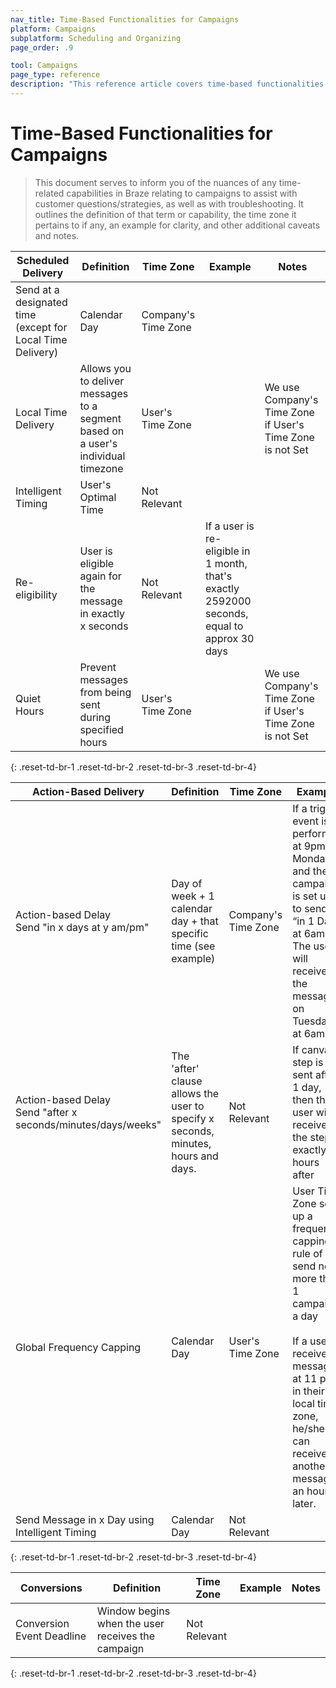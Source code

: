 ```yaml
---
nav_title: Time-Based Functionalities for Campaigns
platform: Campaigns
subplatform: Scheduling and Organizing
page_order: .9

tool: Campaigns
page_type: reference
description: "This reference article covers time-based functionalities for Campaigns."
---
```

# Time-Based Functionalities for Campaigns

> This document serves to inform you of the nuances of any time-related capabilities in Braze relating to campaigns to assist with customer questions/strategies, as well as with troubleshooting. It outlines the definition of that term or capability, the time zone it pertains to if any, an example for clarity, and other additional caveats and notes.

Scheduled Delivery| Definition | Time Zone | Example | Notes |
----------------- | ---------- | --------- | ------- | ----- |
Send at a designated time (except for Local Time Delivery) | Calendar Day | Company's Time Zone | | |
Local Time Delivery | Allows you to deliver messages to a segment based on a user's individual timezone | User's Time Zone | | We use Company's Time Zone if User's Time Zone is not Set|
Intelligent Timing | User's Optimal Time | Not Relevant | | |
Re-eligibility | User is eligible again for the message in exactly x seconds | Not Relevant | If a user is re-eligible in 1 month, that's exactly 2592000 seconds, equal to approx 30 days | |
Quiet Hours| Prevent messages from being sent during specified hours | User's Time Zone | | We use Company's Time Zone if User's Time Zone is not Set|
{: .reset-td-br-1 .reset-td-br-2 .reset-td-br-3  .reset-td-br-4}


Action-Based Delivery| Definition | Time Zone | Example | Notes |
----------------- | ---------- | --------- | ------- | ----- |
Action-based Delay<br>Send "in x days at y am/pm" | Day of week + 1 calendar day + that specific time (see example) | Company's Time Zone | If a trigger event is performed at 9pm on Monday, and the campaign is set up to send “in 1 Day at 6am”. The user will receive the message on Tuesday at 6am | Using "in" clause only allows the use of calendar days as a measurement of time |
Action-based Delay<br>Send "after x seconds/minutes/days/weeks" | The 'after' clause allows the user to specify x seconds, minutes, hours and days. | Not Relevant | If canvas step is sent after 1 day, then the user will receive the step exactly 24 hours after | |
Global Frequency Capping | Calendar Day | User's Time Zone | User Time Zone set up a frequency capping rule of send no more than 1 campaign a day <br><br> If a user receives a message at 11 pm in their local time zone, he/she can receive another message an hour later.  | We use Company's Time Zone if User's Time Zone is not Set <br><br> It's possible a user does not have to wait 24 hours to get another message, since it's based on calendar days and not a 24-hour period. |
Send Message in x Day using Intelligent Timing | Calendar Day | Not Relevant | | |
{: .reset-td-br-1 .reset-td-br-2 .reset-td-br-3  .reset-td-br-4}

Conversions| Definition | Time Zone | Example | Notes |
----------------- | ---------- | --------- | ------- | ----- |
Conversion Event Deadline | Window begins when the user receives the campaign | Not Relevant | | |
{: .reset-td-br-1 .reset-td-br-2 .reset-td-br-3  .reset-td-br-4}


